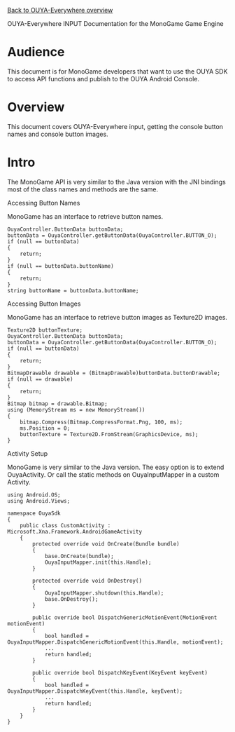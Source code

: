 [Back to OUYA-Everywhere overview](https://github.com/ouya/docs/blob/1.0.12/ouya-everywhere.md)


OUYA-Everywhere INPUT Documentation for the MonoGame Game Engine

# Audience #

This document is for MonoGame developers that want to use the OUYA SDK to access API functions and publish to the OUYA Android Console.

# Overview #

This document covers OUYA-Everywhere input, getting the console button names and console button images.

# Intro #

The MonoGame API is very similar to the Java version with the JNI bindings most of the class names and methods are the same.

Accessing Button Names

MonoGame has an interface to retrieve button names.

```
OuyaController.ButtonData buttonData;
buttonData = OuyaController.getButtonData(OuyaController.BUTTON_O);
if (null == buttonData)
{
	return;
}
if (null == buttonData.buttonName)
{
	return;
}
string buttonName = buttonData.buttonName;
```

Accessing Button Images

MonoGame has an interface to retrieve button images as Texture2D images.

```
Texture2D buttonTexture;
OuyaController.ButtonData buttonData;
buttonData = OuyaController.getButtonData(OuyaController.BUTTON_O);
if (null == buttonData)
{
	return;
}
BitmapDrawable drawable = (BitmapDrawable)buttonData.buttonDrawable;
if (null == drawable)
{
	return;
}
Bitmap bitmap = drawable.Bitmap;
using (MemoryStream ms = new MemoryStream())
{
	bitmap.Compress(Bitmap.CompressFormat.Png, 100, ms);
	ms.Position = 0;
	buttonTexture = Texture2D.FromStream(GraphicsDevice, ms);
}
```

Activity Setup

MonoGame is very similar to the Java version. The easy option is to extend OuyaActivity. Or call the static methods on OuyaInputMapper in a custom Activity.

```
using Android.OS;
using Android.Views;

namespace OuyaSdk
{
    public class CustomActivity : Microsoft.Xna.Framework.AndroidGameActivity
    {
        protected override void OnCreate(Bundle bundle)
        {
            base.OnCreate(bundle);
            OuyaInputMapper.init(this.Handle);
        }

        protected override void OnDestroy()
        {
            OuyaInputMapper.shutdown(this.Handle);
            base.OnDestroy();
        }

        public override bool DispatchGenericMotionEvent(MotionEvent motionEvent)
        {
            bool handled = OuyaInputMapper.DispatchGenericMotionEvent(this.Handle, motionEvent);
            ...
            return handled;
        }

        public override bool DispatchKeyEvent(KeyEvent keyEvent)
        {
            bool handled = OuyaInputMapper.DispatchKeyEvent(this.Handle, keyEvent);
            ...
            return handled;
        }
    }
}
```
